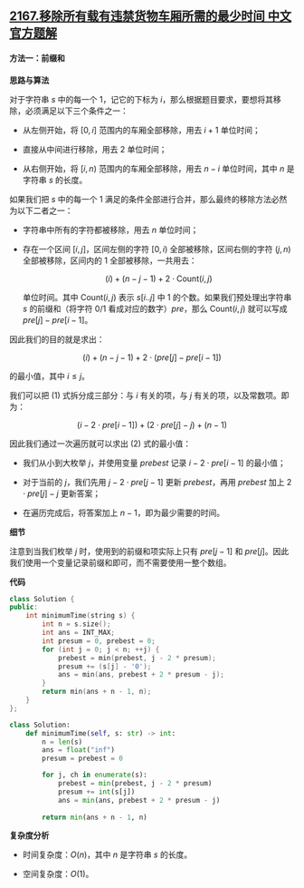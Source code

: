 ## [2167.移除所有载有违禁货物车厢所需的最少时间 中文官方题解](https://leetcode.cn/problems/minimum-time-to-remove-all-cars-containing-illegal-goods/solutions/100000/yi-chu-suo-you-zai-you-wei-jin-huo-wu-ch-qinx)
#### 方法一：前缀和

**思路与算法**

对于字符串 $s$ 中的每一个 $1$，记它的下标为 $i$，那么根据题目要求，要想将其移除，必须满足以下三个条件之一：

- 从左侧开始，将 $[0, i]$ 范围内的车厢全部移除，用去 $i+1$ 单位时间；

- 直接从中间进行移除，用去 $2$ 单位时间；

- 从右侧开始，将 $[i, n)$ 范围内的车厢全部移除，用去 $n-i$ 单位时间，其中 $n$ 是字符串 $s$ 的长度。

如果我们把 $s$ 中的每一个 $1$ 满足的条件全部进行合并，那么最终的移除方法必然为以下二者之一：

- 字符串中所有的字符都被移除，用去 $n$ 单位时间；

- 存在一个区间 $[i, j]$，区间左侧的字符 $[0, i)$ 全部被移除，区间右侧的字符 $(j, n)$ 全部被移除，区间内的 $1$ 全部被移除，一共用去：

    $$
    (i) + (n-j-1) + 2 \cdot \text{Count}(i, j)
    $$

    单位时间。其中 $\text{Count}(i, j)$ 表示 $s[i..j]$ 中 $1$ 的个数。如果我们预处理出字符串 $s$ 的前缀和（将字符 $0/1$ 看成对应的数字）$\textit{pre}$，那么 $\text{Count}(i, j)$ 就可以写成 $\textit{pre}[j] - \textit{pre}[i-1]$。

因此我们的目的就是求出：

$$
(i) + (n-j-1) + 2 \cdot (\textit{pre}[j] - \textit{pre}[i-1]) \tag{1}
$$

的最小值，其中 $i \leq j$。

我们可以把 $(1)$ 式拆分成三部分：与 $i$ 有关的项，与 $j$ 有关的项，以及常数项。即为：

$$
\big( i - 2 \cdot \textit{pre}[i-1] \big) + \big(2 \cdot \textit{pre}[j] - j\big) + \big(n-1 \big) \tag{2}
$$

因此我们通过一次遍历就可以求出 $(2)$ 式的最小值：

- 我们从小到大枚举 $j$，并使用变量 $\textit{prebest}$ 记录 $i - 2 \cdot \textit{pre}[i-1]$ 的最小值；

- 对于当前的 $j$，我们先用 $j - 2 \cdot \textit{pre}[j-1]$ 更新 $\textit{prebest}$，再用 $\textit{prebest}$ 加上 $2 \cdot \textit{pre}[j] - j$ 更新答案；

- 在遍历完成后，将答案加上 $n-1$，即为最少需要的时间。

**细节**

注意到当我们枚举 $j$ 时，使用到的前缀和项实际上只有 $\textit{pre}[j-1]$ 和 $\textit{pre}[j]$。因此我们使用一个变量记录前缀和即可，而不需要使用一整个数组。

**代码**

```C++ [sol1-C++]
class Solution {
public:
    int minimumTime(string s) {
        int n = s.size();
        int ans = INT_MAX;
        int presum = 0, prebest = 0;
        for (int j = 0; j < n; ++j) {
            prebest = min(prebest, j - 2 * presum);
            presum += (s[j] - '0');
            ans = min(ans, prebest + 2 * presum - j);
        }
        return min(ans + n - 1, n);
    }
};
```

```Python [sol1-Python3]
class Solution:
    def minimumTime(self, s: str) -> int:
        n = len(s)
        ans = float("inf")
        presum = prebest = 0

        for j, ch in enumerate(s):
            prebest = min(prebest, j - 2 * presum)
            presum += int(s[j])
            ans = min(ans, prebest + 2 * presum - j)
        
        return min(ans + n - 1, n)
```

**复杂度分析**

- 时间复杂度：$O(n)$，其中 $n$ 是字符串 $s$ 的长度。

- 空间复杂度：$O(1)$。